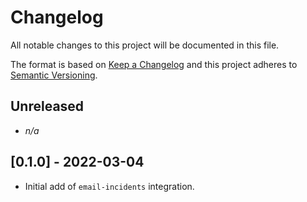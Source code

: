 # Changelog

All notable changes to this project will be documented in this file.

The format is based on [Keep a Changelog][changelog] and this project adheres
to [Semantic Versioning][semver].

## Unreleased

- *n/a*

## [0.1.0] - 2022-03-04

- Initial add of `email-incidents` integration.


[changelog]: http://keepachangelog.com/en/1.0.0/
[semver]: http://semver.org/spec/v2.0.0.html
